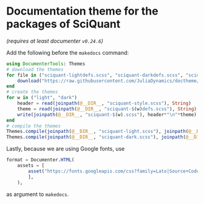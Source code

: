 # Documentation theme for the packages of SciQuant

*(requires at least documenter `v0.24.6`)*

Add the following before the `makedocs` command:

```julia
using DocumenterTools: Themes
# download the themes
for file in ("sciquant-lightdefs.scss", "sciquant-darkdefs.scss", "sciquant-style.scss")
    download("https://raw.githubusercontent.com/JuliaDynamics/doctheme/master/$file", joinpath(@__DIR__, file))
end
# create the themes
for w in ("light", "dark")
    header = read(joinpath(@__DIR__, "sciquant-style.scss"), String)
    theme = read(joinpath(@__DIR__, "sciquant-$(w)defs.scss"), String)
    write(joinpath(@__DIR__, "sciquant-$(w).scss"), header*"\n"*theme)
end
# compile the themes
Themes.compile(joinpath(@__DIR__, "sciquant-light.scss"), joinpath(@__DIR__, "src/assets/themes/documenter-light.css"))
Themes.compile(joinpath(@__DIR__, "sciquant-dark.scss"), joinpath(@__DIR__, "src/assets/themes/documenter-dark.css"))
```

Lastly, because we are using Google fonts, use
```julia
format = Documenter.HTML(
    assets = [
        asset("https://fonts.googleapis.com/css?family=Lato|Source+Code+Pro&display=swap", class=:css),
        ],
    ),
```
as argument to `makedocs`.

